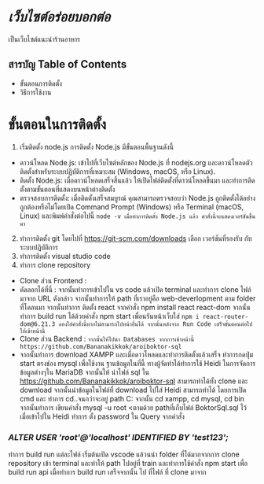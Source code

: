# *เว็บไซต์อร่อยบอกต่อ*
เป็นเว็บไซต์แนะนำร้านอาหาร

## สารบัญ Table of Contents
* ขั้นตอนการติดตั้ง
* วิธีการใช้งาน

# ขั้นตอนในการติดตั้ง
1. เริ่มติดตั้ง node.js การติดตั้ง Node.js มีขั้นตอนพื้นฐานดังนี้
* ดาวน์โหลด Node.js: เข้าไปที่เว็บไซต์หลักของ Node.js ที่ nodejs.org และดาวน์โหลดตัวติดตั้งสำหรับระบบปฏิบัติการที่เหมาะสม (Windows, macOS, หรือ Linux).
* ติดตั้ง Node.js: เมื่อดาวน์โหลดเสร็จสิ้นแล้ว ให้เปิดไฟล์ติดตั้งที่ดาวน์โหลดขึ้นมา และทำการติดตั้งตามขั้นตอนที่แสดงบนหน้าต่างติดตั้ง
* ตรวจสอบการติดตั้ง: เมื่อติดตั้งเสร็จสมบูรณ์ คุณสามารถตรวจสอบว่า Node.js ถูกติดตั้งได้อย่างถูกต้องหรือไม่โดยเปิด Command Prompt (Windows) หรือ Terminal (macOS, Linux) และพิมพ์คำสั่งต่อไปนี้
```node -v เมื่อทำการติดตั้ง Node.js แล้ว คำสั่งนี้จะแสดงเวอร์ชั่นขึ้นมา```
2. ทำการติดตั้ง git โดยไปที่ https://git-scm.com/downloads เลือก เวอร์ชันที่รองรับ กับระบบปฎิบัติการ
3. ทำการติดตั้ง visual studio code
4. ทำการ clone repository
* Clone ส่วน Frontend :
* คัดลอกได้ที่นี่ : 
จากนั้นทำการเข้าไปใน vs code แล้วเปิด terminal และทำการ clone ไฟล์มาจาก URL ดังกล่าว จากนั้นทำการให้ path ที่เราอยู่คือ web-deverlopment ตาม folder ที่โคลนมา จากนั้นทำการ ติดตั้ง react จากคำสั่ง npm install react react-dom จากนั้นทำการ build run ได้ด้วยคำสั่ง npm start เพื่อนรันหน้าเว็บใส่
```npm i react-router-dom@6.21.3 ลองใส่คำสั่งนี้หากไม่สามารถไปหน้าอื่นได้ จากนั้นหลังจาก Run Code เสร็จขั้นตอนต่อไปให้เข้าหน้านี้```
* Clone ส่วน Backend :
```จากนั้นให้ไปนำ Databases จากการเข้าหน้านี้ https://github.com/Bananakikkok/aroiboktor-sql```
* จากนั้นทำการ download XAMPP และเมื่อดาวโหลดและทำการติดตั้งแล้วเสร็จ ทำการกดปุ่ม start ตรงช่อง mysql เพื่อใช้งาน ฐานข้อมูลในที่นี้ ทางผู้จัดทำได้ทำการใช้ Heidi ในการจัดการข้อมูลต่างๆใน MariaDB จากนั้นให้ นำไฟล์ sql ใน https://github.com/Bananakikkok/aroiboktor-sql สามารถทำได้ทั้ง clone และ download จากนั้นนำข้อมูลในไฟล์ที่ download ไปใส่ Heidi สามารถทำได้ โดยการเปิด cmd และ ทำการ cd..จนกว่าจะอยู่ path C: จากนั้น cd xampp, cd mysql, cd bin จากนั้นทำการ เขียนคำสั่ง mysql -u root <ตามด้วย pathที่เก็บไฟล์ BoktorSql.sql ไว้ เมื่อเข้าไปใน Heidi ทำการ ตั้ง password ใน Query จากคำสั่ง
### *ALTER USER 'root'@'localhost' IDENTIFIED BY 'test123';*
ทำการ build run แต่ละไฟล์ เริ่มต้นเปิด vscode แล้วนนำ folder ที่ได้มากจากการ clone repository  เข้า terminal และทำให้ path ไปอยู่ที่ train และทำการใช้คำสั่ง npm start เพื่อ build run api เมื่อทำการ build run เสร็จจากนั้น ไป ที่ไฟล์ ที่ clone มาจาก
